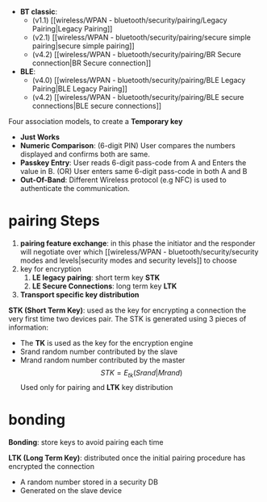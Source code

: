


- **BT classic**:
	- (v1.1) [[wireless/WPAN - bluetooth/security/pairing/Legacy Pairing|Legacy Pairing]]
	- (v2.1) [[wireless/WPAN - bluetooth/security/pairing/secure simple pairing|secure simple pairing]]
	- (v4.2) [[wireless/WPAN - bluetooth/security/pairing/BR Secure connection|BR Secure connection]]
- **BLE**:
	- (v4.0) [[wireless/WPAN - bluetooth/security/pairing/BLE Legacy Pairing|BLE Legacy Pairing]]
	- (v4.2) [[wireless/WPAN - bluetooth/security/pairing/BLE secure connections|BLE secure connections]]



Four association models, to create a **Temporary key**
- **Just Works**
- **Numeric Comparison**: (6-digit PIN) User compares the numbers displayed and confirms both are same. 
- **Passkey Entry**: User reads 6-digit pass-code from A and Enters the value in B. (OR) User enters same 6-digit pass-code in both A and B
- **Out-Of-Band**: Different Wireless protocol (e.g NFC) is used to authenticate the communication.





# pairing Steps

1. **pairing feature exchange**: in this phase the initiator and the responder will negotiate over which [[wireless/WPAN - bluetooth/security/security modes and levels|security modes and security levels]] to choose
2. key for encryption
	1. **LE legacy pairing**: short term key **STK** 
	2. **LE Secure Connections**: long term key **LTK**
3. **Transport specific key distribution**



**STK (Short Term Key)**: used as the key for encrypting a connection the very first time two devices pair. The STK is generated using 3 pieces
of information:
- The **TK** is used as the key for the encryption engine
- Srand random number contributed by the slave
- Mrand random number contributed by the master
$$STK = E_{tk}(Srand | Mrand)$$
 Used only for pairing and **LTK** key distribution

# bonding

**Bonding**: store keys to avoid pairing each time

**LTK (Long Term Key)**: distributed once the initial pairing procedure has encrypted the connection 
- A random number stored in a security DB
- Generated on the slave device


